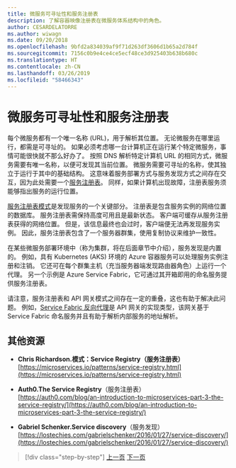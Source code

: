 ```yaml
---
title: 微服务可寻址性和服务注册表
description: 了解容器映像注册表在微服务体系结构中的角色。
author: CESARDELATORRE
ms.author: wiwagn
ms.date: 09/20/2018
ms.openlocfilehash: 9bfd2a834039af9f71d263df3606d1b65a2d784f
ms.sourcegitcommit: 7156c0b9e4ce4ce5ecf48ce3d925403b638b680c
ms.translationtype: HT
ms.contentlocale: zh-CN
ms.lasthandoff: 03/26/2019
ms.locfileid: "58466343"
---
```

# <a name="microservices-addressability-and-the-service-registry"></a>微服务可寻址性和服务注册表

每个微服务都有一个唯一名称 (URL)，用于解析其位置。 无论微服务在哪里运行，都需是可寻址的。 如果必须考虑哪一台计算机正在运行某个特定微服务，事情可能很快就不那么好办了。 按照 DNS 解析特定计算机 URL 的相同方式，微服务需要有唯一名称，以便可发现其当前位置。 微服务需要可寻址的名称，使其独立于运行于其中的基础结构。 这意味着服务部署方式与服务发现方式之间存在交互，因为此处需要一个[服务注册表](https://microservices.io/patterns/service-registry.html)。 同样，如果计算机出现故障，注册表服务须能够指出服务的运行位置。

[服务注册表模式](https://microservices.io/patterns/service-registry.html)是发现服务的一个关键部分。 注册表是包含服务实例的网络位置的数据库。 服务注册表需保持高度可用且是最新状态。 客户端可缓存从服务注册表获得的网络位置。 但是，该信息最终也会过时，客户端便无法再发现服务实例。 因此，服务注册表包含了一个服务器群集，使用复制协议来维护一致性。

在某些微服务部署环境中（称为集群，将在后面章节中介绍），服务发现是内置的。 例如，具有 Kubernetes (AKS) 环境的 Azure 容器服务可以处理服务实例注册和注销。 它还可在每个群集主机（充当服务器端发现路由器角色）上运行一个代理。 另一个示例是 Azure Service Fabric，它可通过其开箱即用的命名服务提供服务注册表。

请注意，服务注册表和 API 网关模式之间存在一定的重叠，这也有助于解决此问题。 例如，[Service Fabric 反向代理](https://docs.microsoft.com/azure/service-fabric/service-fabric-reverseproxy)是 API 网关的实现类型，该网关基于 Service Fabric 命名服务并且有助于解析内部服务的地址解析。

## <a name="additional-resources"></a>其他资源

- **Chris Richardson.模式：Service Registry（服务注册表）** \
  [https://microservices.io/patterns/service-registry.html](https://microservices.io/patterns/service-registry.html)

- **Auth0.The Service Registry**（服务注册表） \
  [https://auth0.com/blog/an-introduction-to-microservices-part-3-the-service-registry/](https://auth0.com/blog/an-introduction-to-microservices-part-3-the-service-registry/)

- **Gabriel Schenker.Service discovery**（服务发现） \
  [https://lostechies.com/gabrielschenker/2016/01/27/service-discovery/](https://lostechies.com/gabrielschenker/2016/01/27/service-discovery/)

>[!div class="step-by-step"]
>[上一页](maintain-microservice-apis.md)
>[下一页](microservice-based-composite-ui-shape-layout.md)